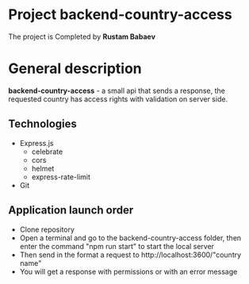 Project backend-country-access
==================

The project is Completed by **Rustam Babaev**


General description
==============
**backend-country-access** - a small api that sends a response, the requested country has access rights with validation on server side.



## Technologies

* Express.js
    * celebrate
    * cors
    * helmet
    * express-rate-limit
* Git

## Application launch order

* Clone repository
* Open a terminal and go to the backend-country-access folder, then enter the command "npm run start" to start the local server
* Then send in the format a request to http://localhost:3600/"country name"
* You will get a response with permissions or with an error message
